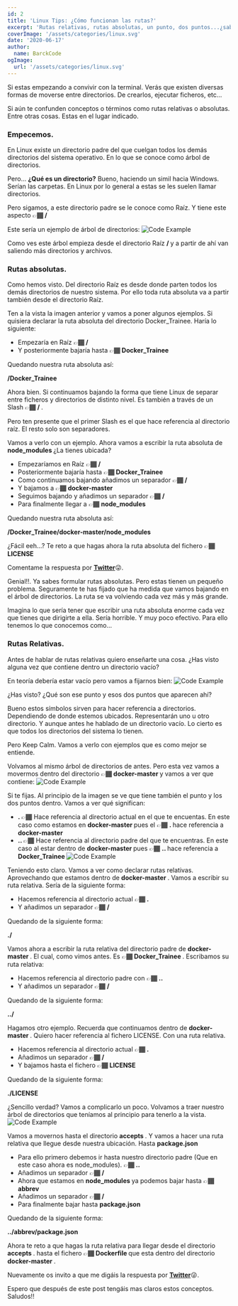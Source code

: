 ```yaml
---
id: 2
title: 'Linux Tips: ¿Cómo funcionan las rutas?'
excerpt: 'Rutas relativas, rutas absolutas, un punto, dos puntos...¿sabes exactamente lo que son, a que hacen referencia y como funcionan? En este pequeño post te lo explicamos.'
coverImage: '/assets/categories/linux.svg'
date: '2020-06-17'
author:
  name: BarckCode
ogImage:
  url: '/assets/categories/linux.svg'
---
```


Si estas empezando a convivir con la terminal. Verás que existen diversas formas de moverse entre directorios. De crearlos, ejecutar ficheros, etc...

Si aún te confunden conceptos o términos como rutas relativas o absolutas. Entre otras cosas. Estas en el lugar indicado.

### Empecemos.
En Linux existe un directorio padre del que cuelgan todos los demás directorios del sistema operativo. En lo que se conoce como árbol de directorios.

Pero... <strong>¿Qué es un directorio?</strong> Bueno, haciendo un simil hacia Windows. Serían las carpetas. En Linux por lo general a estas se les suelen llamar directorios.

Pero sigamos, a este directorio padre se le conoce como Raíz. Y tiene este aspecto 👉🏾<strong> / </strong>

Este sería un ejemplo de árbol de directorios:
<img>![Code Example](/assets/blog/paths-linux/tree-directory.png)</img>

Como ves este árbol empieza desde el directorio Raíz <strong> / </strong> y a partir de ahí van saliendo más directorios y archivos.

### Rutas absolutas.
Como hemos visto. Del directorio Raíz es desde donde parten todos los demás directorios de nuestro sistema. Por ello toda ruta absoluta va a partir también desde el directorio Raíz.

Ten a la vista la imagen anterior y vamos a poner algunos ejemplos.
Si quisiera declarar la ruta absoluta del directorio Docker_Trainee. Haría lo siguiente:
- Empezaría en Raíz 👉🏾<strong> / </strong>
- Y posteriormente bajaría hasta 👉🏾<strong> Docker_Trainee </strong>

Quedando nuestra ruta absoluta así:

<strong> /Docker_Trainee </strong>

Ahora bien. Si continuamos bajando la forma que tiene Linux de separar entre ficheros y directorios de distinto nivel. Es también a través de un Slash 👉🏾<strong> / </strong>.

Pero ten presente que el primer Slash es el que hace referencia al directorio raíz. El resto solo son separadores.

Vamos a verlo con un ejemplo. Ahora vamos a escribir la ruta absoluta de <strong> node_modules </strong> ¿La tienes ubicada?
- Empezaríamos en Raíz 👉🏾<strong> / </strong>
- Posteriormente bajaría hasta 👉🏾<strong> Docker_Trainee </strong>
- Como continuamos bajando añadimos un separador 👉🏾<strong> / </strong>
- Y bajamos a 👉🏾<strong> docker-master </strong>
- Seguimos bajando y añadimos un separador 👉🏾<strong> / </strong>
- Para finalmente llegar a 👉🏾 <strong> node_modules </strong>

Quedando nuestra ruta absoluta así:

<strong>/Docker_Trainee/docker-master/node_modules</strong>

¿Fácil eeh...? Te reto a que hagas ahora la ruta absoluta del fichero 👉🏾<strong> LICENSE </strong>

Comentame la respuesta por [<strong>Twitter</strong>](https://twitter.com/barckcode)😜.

Genial!!. Ya sabes formular rutas absolutas. Pero estas tienen un pequeño problema. Seguramente te has fijado que ha medida que vamos bajando en el árbol de directorios. La ruta se va volviendo cada vez más y más grande.

Imagina lo que sería tener que escribir una ruta absoluta enorme cada vez que tienes que dirigirte a ella. Sería horrible. Y muy poco efectivo. Para ello tenemos lo que conocemos como...

### Rutas Relativas.
Antes de hablar de rutas relativas quiero enseñarte una cosa. ¿Has visto alguna vez que contiene dentro un directorio vacío?

En teoría debería estar vacío pero vamos a fijarnos bien:
<img>![Code Example](/assets/blog/paths-linux/link-points.png)</img>

¿Has visto? ¿Qué son ese punto y esos dos puntos que aparecen ahí?

Bueno estos símbolos sirven para hacer referencia a directorios. Dependiendo de donde estemos ubicados. Representarán uno u otro directorio. Y aunque antes he hablado de un directorio vacío. Lo cierto es que todos los directorios del sistema lo tienen.

Pero Keep Calm. Vamos a verlo con ejemplos que es como mejor se entiende.

Volvamos al mismo árbol de directorios de antes. Pero esta vez vamos a movermos dentro del directorio 👉🏾<strong> docker-master </strong> y vamos a ver que contiene:
<img>![Code Example](/assets/blog/paths-linux/docker-master.png)</img>

Si te fijas. Al principio de la imagen se ve que tiene también el punto y los dos puntos dentro. Vamos a ver qué significan:
- <strong> . </strong> 👉🏾 Hace referencia al directorio actual en el que te encuentas. En este caso como estamos en <strong> docker-master </strong> pues el 👉🏾 <strong> . </strong> hace referencia a <strong> docker-master </strong>
- <strong> .. </strong> 👉🏾 Hace referencia al directorio padre del que te encuentras. En este caso al estar dentro de <strong> docker-master </strong> pues 👉🏾 <strong> .. </strong> hace referencia a <strong> Docker_Trainee </strong>
<img>![Code Example](/assets/blog/paths-linux/father-son.png)</img>

Teniendo esto claro. Vamos a ver como declarar rutas relativas. Aprovechando que estamos dentro de <strong> docker-master </strong>. Vamos a escribir su ruta relativa. Sería de la siguiente forma:
- Hacemos referencia al directorio actual 👉🏾<strong> . </strong>
- Y añadimos un separador 👉🏾<strong> / </strong>

Quedando de la siguiente forma:

<strong> ./ </strong>

Vamos ahora a escribir la ruta relativa del directorio padre de <strong> docker-master </strong>. El cual, como vimos antes. Es 👉🏾<strong> Docker_Trainee </strong>. Escribamos su ruta relativa:
- Hacemos referencia al directorio padre con 👉🏾<strong> .. </strong>
- Y añadimos un separador 👉🏾<strong> / </strong>

Quedando de la siguiente forma:

<strong> ../ </strong>

Hagamos otro ejemplo. Recuerda que continuamos dentro de <strong> docker-master
</strong>. Quiero hacer referencia al fichero LICENSE. Con una ruta relativa.
- Hacemos referencia al directorio actual 👉🏾<strong> . </strong>
- Añadimos un separador 👉🏾<strong> / </strong>
- Y bajamos hasta el fichero 👉🏾<strong> LICENSE </strong>

Quedando de la siguiente forma:

<strong> ./LICENSE </strong>

¿Sencillo verdad? Vamos a complicarlo un poco. Volvamos a traer nuestro árbol de directorios que teníamos al principio para tenerlo a la vista.
<img>![Code Example](/assets/blog/paths-linux/tree-directory.png)</img>

Vamos a movernos hasta el directorio <strong> accepts
</strong>.
Y vamos a hacer una ruta relativa que llegue desde nuestra ubicación. Hasta <strong> package.json </strong>
- Para ello primero debemos ir hasta nuestro directorio padre (Que en este caso ahora es node_modules). 👉🏾<strong> .. </strong>
- Añadimos un separador 👉🏾<strong> / </strong>
- Ahora que estamos en <strong> node_modules </strong> ya podemos bajar hasta 👉🏾 <strong> abbrev </strong>
- Añadimos un separador 👉🏾<strong> / </strong>
- Para finalmente bajar hasta <strong> package.json </strong>

Quedando de la siguiente forma:

<strong> ../abbrev/package.json </strong>

Ahora te reto a que hagas la ruta relativa para llegar desde el directorio <strong> accepts </strong>. hasta el fichero 👉🏾<strong> Dockerfile </strong> que esta dentro del directorio <strong> docker-master </strong>.

Nuevamente os invito a que me digáis la respuesta por [<strong>Twitter</strong>](https://twitter.com/barckcode)😜.

Espero que después de este post tengáis mas claros estos conceptos. Saludos!!
